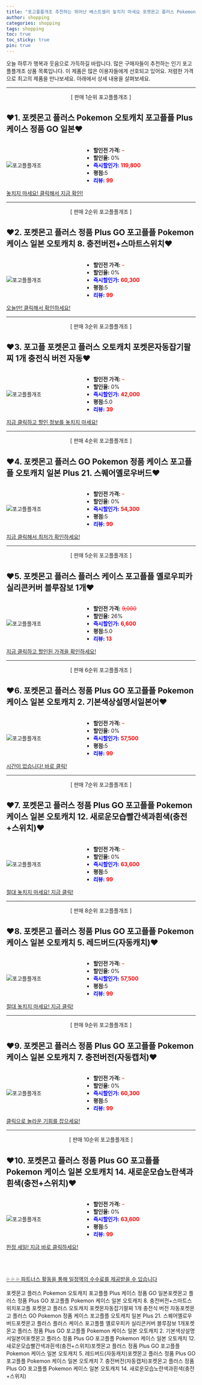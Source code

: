 ```yaml
---
title: "포고플플개조 추천하는 뛰어난 베스트셀러 놓치지 마세요 포켓몬고 플러스 Pokemon 오토캐치 포고플플"
author: shopping
categories: shopping
tags: shopping
toc: true
toc_sticky: true
pin: true
---
```

오늘 하루가 행복과 웃음으로 가득하길 바랍니다. 많은 구매자들이 추천하는 인기 포고플플개조 상품 목록입니다. 이 제품은 많은 이용자들에게 선호되고 있어요. 저렴한 가격으로 최고의 제품을 만나보세요. 아래에서 상세 내용을 살펴보세요.

---
<p class="toplist" style="margin: 0 auto; display: block; width: fit-content;">[ 판매 1순위 포고플플개조 ]</p>

<h2><strong>❤️1. 포켓몬고 플러스 Pokemon 오토캐치 포고플플 Plus 케이스 정품 GO 일본❤️</strong></h2>

<div style="display: flex; align-items: center;">
    <div style="flex: 0.4;">
        <img src="https://thumbnail10.coupangcdn.com/thumbnails/remote/230x230ex/image/vendor_inventory/f2b5/6b5c686dbc84a67167b955ec87aa9d91d3ada39c4004e20a1dffc9c23597.jpg" alt="포고플플개조" style="max-width: 100%;">
    </div>
    <div style="flex: 0.6; margin-left: 10px;">
        <ul>
            <li><strong>할인전 가격:</strong> <del style="color: red;">-</del></li>
            <li><strong>할인율:</strong> 0%</li>
            <li><span style='color:blue'><strong>즉시할인가:</strong></span> <span style='color:red'><strong>119,800</strong></span></li>
            <li><strong>평점:</strong>5</li>
            <li><span style='color:blue'><strong>리뷰:</strong></span> <span style='color:red'><strong>99</strong></span></li>
        </ul>
    </div>
</div>
<div class="center">
    <a href="https://William4Davisa.github.io?lptag=AF9450613&subid=githubio&pageKey=8178985441&traceid=V0-153&itemId=23379219071&vendorItemId=90409275762" class="myButton">
        놓치지 마세요! 클릭해서 지금 확인!
    </a>
</div>


---
<p class="toplist" style="margin: 0 auto; display: block; width: fit-content;">[ 판매 2순위 포고플플개조 ]</p>

<h2><strong>❤️2. 포켓몬고 플러스 정품 Plus GO 포고플플 Pokemon 케이스 일본 오토캐치 8. 충전버전+스마트스위치❤️</strong></h2>

<div style="display: flex; align-items: center;">
    <div style="flex: 0.4;">
        <img src="https://thumbnail8.coupangcdn.com/thumbnails/remote/230x230ex/image/vendor_inventory/a9af/b98db15822d8df95076b65cf553f4dc9359372651c8438a21cee3599dd42.jpg" alt="포고플플개조" style="max-width: 100%;">
    </div>
    <div style="flex: 0.6; margin-left: 10px;">
        <ul>
            <li><strong>할인전 가격:</strong> <del style="color: red;">-</del></li>
            <li><strong>할인율:</strong> 0%</li>
            <li><span style='color:blue'><strong>즉시할인가:</strong></span> <span style='color:red'><strong>60,300</strong></span></li>
            <li><strong>평점:</strong>5</li>
            <li><span style='color:blue'><strong>리뷰:</strong></span> <span style='color:red'><strong>99</strong></span></li>
        </ul>
    </div>
</div>
<div class="center">
    <a href="https://William4Davisa.github.io?lptag=AF9450613&subid=githubio&pageKey=8178984595&traceid=V0-153&itemId=23379215866&vendorItemId=90409273071" class="myButton">
        오늘만! 클릭해서 확인하세요!
    </a>
</div>


---
<p class="toplist" style="margin: 0 auto; display: block; width: fit-content;">[ 판매 3순위 포고플플개조 ]</p>

<h2><strong>❤️3. 포고플 포켓몬고 플러스 오토캐치 포켓몬자동잡기팔찌 1개 충전식 버전 자동❤️</strong></h2>

<div style="display: flex; align-items: center;">
    <div style="flex: 0.4;">
        <img src="https://thumbnail7.coupangcdn.com/thumbnails/remote/230x230ex/image/vendor_inventory/ae05/9b21159372edf1be04c9a7d8101826fd656b9a0e034fbe379b06057980d5.jpg" alt="포고플플개조" style="max-width: 100%;">
    </div>
    <div style="flex: 0.6; margin-left: 10px;">
        <ul>
            <li><strong>할인전 가격:</strong> <del style="color: red;">-</del></li>
            <li><strong>할인율:</strong> 0%</li>
            <li><span style='color:blue'><strong>즉시할인가:</strong></span> <span style='color:red'><strong>42,000</strong></span></li>
            <li><strong>평점:</strong>5.0</li>
            <li><span style='color:blue'><strong>리뷰:</strong></span> <span style='color:red'><strong>39</strong></span></li>
        </ul>
    </div>
</div>
<div class="center">
    <a href="https://William4Davisa.github.io?lptag=AF9450613&subid=githubio&pageKey=4316102618&traceid=V0-153&itemId=5015730221&vendorItemId=78196297954" class="myButton">
        지금 클릭하고 할인 정보를 놓치지 마세요!
    </a>
</div>


---
<p class="toplist" style="margin: 0 auto; display: block; width: fit-content;">[ 판매 4순위 포고플플개조 ]</p>

<h2><strong>❤️4. 포켓몬고 플러스 GO Pokemon 정품 케이스 포고플플 오토캐치 일본 Plus 21. 스퀘어옐로우버드❤️</strong></h2>

<div style="display: flex; align-items: center;">
    <div style="flex: 0.4;">
        <img src="https://thumbnail9.coupangcdn.com/thumbnails/remote/230x230ex/image/vendor_inventory/f2b4/dcc0940ccd47681cc0dd2404f5c41f2f94848d8faebe3920c13bbd9f7358.jpg" alt="포고플플개조" style="max-width: 100%;">
    </div>
    <div style="flex: 0.6; margin-left: 10px;">
        <ul>
            <li><strong>할인전 가격:</strong> <del style="color: red;">-</del></li>
            <li><strong>할인율:</strong> 0%</li>
            <li><span style='color:blue'><strong>즉시할인가:</strong></span> <span style='color:red'><strong>54,300</strong></span></li>
            <li><strong>평점:</strong>5</li>
            <li><span style='color:blue'><strong>리뷰:</strong></span> <span style='color:red'><strong>99</strong></span></li>
        </ul>
    </div>
</div>
<div class="center">
    <a href="https://William4Davisa.github.io?lptag=AF9450613&subid=githubio&pageKey=8178985358&traceid=V0-153&itemId=23379218551&vendorItemId=90409276119" class="myButton">
        지금 클릭해서 최저가 확인하세요!
    </a>
</div>


---
<p class="toplist" style="margin: 0 auto; display: block; width: fit-content;">[ 판매 5순위 포고플플개조 ]</p>

<h2><strong>❤️5. 포켓몬고 플러스 플러스 케이스 포고플플 옐로우피카 실리콘커버 블루잠보 1개❤️</strong></h2>

<div style="display: flex; align-items: center;">
    <div style="flex: 0.4;">
        <img src="https://thumbnail8.coupangcdn.com/thumbnails/remote/230x230ex/image/vendor_inventory/745e/195081a196c651c316e64617aab1037546e501a20fb8f76365740aa64611.jpg" alt="포고플플개조" style="max-width: 100%;">
    </div>
    <div style="flex: 0.6; margin-left: 10px;">
        <ul>
            <li><strong>할인전 가격:</strong> <del style="color: red;">9,000</del></li>
            <li><strong>할인율:</strong> 26%</li>
            <li><span style='color:blue'><strong>즉시할인가:</strong></span> <span style='color:red'><strong>6,600</strong></span></li>
            <li><strong>평점:</strong>5.0</li>
            <li><span style='color:blue'><strong>리뷰:</strong></span> <span style='color:red'><strong>13</strong></span></li>
        </ul>
    </div>
</div>
<div class="center">
    <a href="https://William4Davisa.github.io?lptag=AF9450613&subid=githubio&pageKey=7546424704&traceid=V0-153&itemId=19849836544&vendorItemId=86951056330" class="myButton">
        지금 클릭하고 할인된 가격을 확인하세요!
    </a>
</div>


---
<p class="toplist" style="margin: 0 auto; display: block; width: fit-content;">[ 판매 6순위 포고플플개조 ]</p>

<h2><strong>❤️6. 포켓몬고 플러스 정품 Plus GO 포고플플 Pokemon 케이스 일본 오토캐치 2. 기본색상설명서일본어❤️</strong></h2>

<div style="display: flex; align-items: center;">
    <div style="flex: 0.4;">
        <img src="https://thumbnail7.coupangcdn.com/thumbnails/remote/230x230ex/image/vendor_inventory/c7b5/b5ea289c42ab85d27e3821098b47c39b5ff16b84e86ac27d89535aa4834a.jpg" alt="포고플플개조" style="max-width: 100%;">
    </div>
    <div style="flex: 0.6; margin-left: 10px;">
        <ul>
            <li><strong>할인전 가격:</strong> <del style="color: red;">-</del></li>
            <li><strong>할인율:</strong> 0%</li>
            <li><span style='color:blue'><strong>즉시할인가:</strong></span> <span style='color:red'><strong>57,500</strong></span></li>
            <li><strong>평점:</strong>5</li>
            <li><span style='color:blue'><strong>리뷰:</strong></span> <span style='color:red'><strong>99</strong></span></li>
        </ul>
    </div>
</div>
<div class="center">
    <a href="https://William4Davisa.github.io?lptag=AF9450613&subid=githubio&pageKey=8178984595&traceid=V0-153&itemId=23379215860&vendorItemId=90409273059" class="myButton">
        시간이 없습니다! 바로 클릭!
    </a>
</div>


---
<p class="toplist" style="margin: 0 auto; display: block; width: fit-content;">[ 판매 7순위 포고플플개조 ]</p>

<h2><strong>❤️7. 포켓몬고 플러스 정품 Plus GO 포고플플 Pokemon 케이스 일본 오토캐치 12. 새로운모습빨간색과흰색(충전+스위치)❤️</strong></h2>

<div style="display: flex; align-items: center;">
    <div style="flex: 0.4;">
        <img src="https://thumbnail6.coupangcdn.com/thumbnails/remote/230x230ex/image/vendor_inventory/5b29/6786970f9bd0fb8021ee86c7d531b553b4d8fb3a6a850d47122567d4ba72.jpg" alt="포고플플개조" style="max-width: 100%;">
    </div>
    <div style="flex: 0.6; margin-left: 10px;">
        <ul>
            <li><strong>할인전 가격:</strong> <del style="color: red;">-</del></li>
            <li><strong>할인율:</strong> 0%</li>
            <li><span style='color:blue'><strong>즉시할인가:</strong></span> <span style='color:red'><strong>63,600</strong></span></li>
            <li><strong>평점:</strong>5</li>
            <li><span style='color:blue'><strong>리뷰:</strong></span> <span style='color:red'><strong>99</strong></span></li>
        </ul>
    </div>
</div>
<div class="center">
    <a href="https://William4Davisa.github.io?lptag=AF9450613&subid=githubio&pageKey=8178984595&traceid=V0-153&itemId=23379215863&vendorItemId=90409273063" class="myButton">
        절대 놓치지 마세요! 지금 클릭!
    </a>
</div>


---
<p class="toplist" style="margin: 0 auto; display: block; width: fit-content;">[ 판매 8순위 포고플플개조 ]</p>

<h2><strong>❤️8. 포켓몬고 플러스 정품 Plus GO 포고플플 Pokemon 케이스 일본 오토캐치 5. 레드버드(자동캐치)❤️</strong></h2>

<div style="display: flex; align-items: center;">
    <div style="flex: 0.4;">
        <img src="https://thumbnail9.coupangcdn.com/thumbnails/remote/230x230ex/image/vendor_inventory/4499/0e206b596639070903e52e1a663ce1eb70976b3b074a126fdc78b3734621.jpg" alt="포고플플개조" style="max-width: 100%;">
    </div>
    <div style="flex: 0.6; margin-left: 10px;">
        <ul>
            <li><strong>할인전 가격:</strong> <del style="color: red;">-</del></li>
            <li><strong>할인율:</strong> 0%</li>
            <li><span style='color:blue'><strong>즉시할인가:</strong></span> <span style='color:red'><strong>57,500</strong></span></li>
            <li><strong>평점:</strong>5</li>
            <li><span style='color:blue'><strong>리뷰:</strong></span> <span style='color:red'><strong>99</strong></span></li>
        </ul>
    </div>
</div>
<div class="center">
    <a href="https://William4Davisa.github.io?lptag=AF9450613&subid=githubio&pageKey=8178984595&traceid=V0-153&itemId=23379215864&vendorItemId=90409273067" class="myButton">
        절대 놓치지 마세요! 지금 클릭!
    </a>
</div>


---
<p class="toplist" style="margin: 0 auto; display: block; width: fit-content;">[ 판매 9순위 포고플플개조 ]</p>

<h2><strong>❤️9. 포켓몬고 플러스 정품 Plus GO 포고플플 Pokemon 케이스 일본 오토캐치 7. 충전버전(자동캡처)❤️</strong></h2>

<div style="display: flex; align-items: center;">
    <div style="flex: 0.4;">
        <img src="https://thumbnail6.coupangcdn.com/thumbnails/remote/230x230ex/image/vendor_inventory/a3fa/eae295dd8e25014c915818727fd3847e5e2827bba8f84604a4ff0913dc17.jpg" alt="포고플플개조" style="max-width: 100%;">
    </div>
    <div style="flex: 0.6; margin-left: 10px;">
        <ul>
            <li><strong>할인전 가격:</strong> <del style="color: red;">-</del></li>
            <li><strong>할인율:</strong> 0%</li>
            <li><span style='color:blue'><strong>즉시할인가:</strong></span> <span style='color:red'><strong>60,300</strong></span></li>
            <li><strong>평점:</strong>5</li>
            <li><span style='color:blue'><strong>리뷰:</strong></span> <span style='color:red'><strong>99</strong></span></li>
        </ul>
    </div>
</div>
<div class="center">
    <a href="https://William4Davisa.github.io?lptag=AF9450613&subid=githubio&pageKey=8178984595&traceid=V0-153&itemId=23379215880&vendorItemId=90409273114" class="myButton">
        클릭으로 놀라운 기회를 잡으세요!
    </a>
</div>


---
<p class="toplist" style="margin: 0 auto; display: block; width: fit-content;">[ 판매 10순위 포고플플개조 ]</p>

<h2><strong>❤️10. 포켓몬고 플러스 정품 Plus GO 포고플플 Pokemon 케이스 일본 오토캐치 14. 새로운모습노란색과흰색(충전+스위치)❤️</strong></h2>

<div style="display: flex; align-items: center;">
    <div style="flex: 0.4;">
        <img src="https://thumbnail10.coupangcdn.com/thumbnails/remote/230x230ex/image/vendor_inventory/9f2c/59226b471af22eb8b79d78954004715ba14e085ad3004ac9794685f3feb9.jpg" alt="포고플플개조" style="max-width: 100%;">
    </div>
    <div style="flex: 0.6; margin-left: 10px;">
        <ul>
            <li><strong>할인전 가격:</strong> <del style="color: red;">-</del></li>
            <li><strong>할인율:</strong> 0%</li>
            <li><span style='color:blue'><strong>즉시할인가:</strong></span> <span style='color:red'><strong>63,600</strong></span></li>
            <li><strong>평점:</strong>5</li>
            <li><span style='color:blue'><strong>리뷰:</strong></span> <span style='color:red'><strong>99</strong></span></li>
        </ul>
    </div>
</div>
<div class="center">
    <a href="https://William4Davisa.github.io?lptag=AF9450613&subid=githubio&pageKey=8178984595&traceid=V0-153&itemId=23379215875&vendorItemId=90409273097" class="myButton">
        한정 세일! 지금 바로 클릭하세요!
    </a>
</div>

<br><br><br>[💦 💦 💦 파트너스 활동을 통해 일정액의 수수료를 제공받을 수 있습니다](https://link.coupang.com/a/bcpT2c)<br><br>포켓몬고 플러스 Pokemon 오토캐치 포고플플 Plus 케이스 정품 GO 일본포켓몬고 플러스 정품 Plus GO 포고플플 Pokemon 케이스 일본 오토캐치 8. 충전버전+스마트스위치포고플 포켓몬고 플러스 오토캐치 포켓몬자동잡기팔찌 1개 충전식 버전 자동포켓몬고 플러스 GO Pokemon 정품 케이스 포고플플 오토캐치 일본 Plus 21. 스퀘어옐로우버드포켓몬고 플러스 플러스 케이스 포고플플 옐로우피카 실리콘커버 블루잠보 1개포켓몬고 플러스 정품 Plus GO 포고플플 Pokemon 케이스 일본 오토캐치 2. 기본색상설명서일본어포켓몬고 플러스 정품 Plus GO 포고플플 Pokemon 케이스 일본 오토캐치 12. 새로운모습빨간색과흰색(충전+스위치)포켓몬고 플러스 정품 Plus GO 포고플플 Pokemon 케이스 일본 오토캐치 5. 레드버드(자동캐치)포켓몬고 플러스 정품 Plus GO 포고플플 Pokemon 케이스 일본 오토캐치 7. 충전버전(자동캡처)포켓몬고 플러스 정품 Plus GO 포고플플 Pokemon 케이스 일본 오토캐치 14. 새로운모습노란색과흰색(충전+스위치)